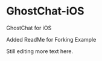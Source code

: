 # GhostChat-iOS
GhostChat for iOS

Added ReadMe for Forking Example


Still editing more text here. 
